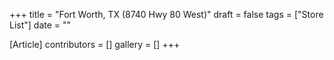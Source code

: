 +++
title = "Fort Worth, TX (8740 Hwy 80 West)"
draft = false
tags = ["Store List"]
date = ""

[Article]
contributors = []
gallery = []
+++
